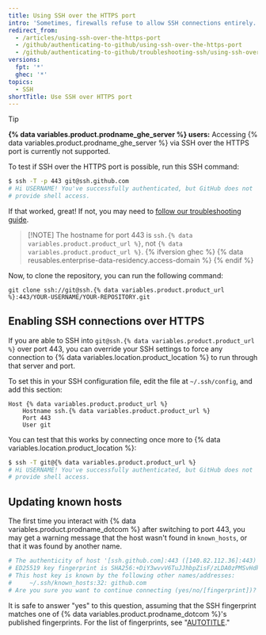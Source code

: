 ```yaml
---
title: Using SSH over the HTTPS port
intro: 'Sometimes, firewalls refuse to allow SSH connections entirely. If using [HTTPS cloning with credential caching](/github/getting-started-with-github/caching-your-github-credentials-in-git) is not an option, you can attempt to clone using an SSH connection made over the HTTPS port. Most firewall rules should allow this, but proxy servers may interfere.'
redirect_from:
  - /articles/using-ssh-over-the-https-port
  - /github/authenticating-to-github/using-ssh-over-the-https-port
  - /github/authenticating-to-github/troubleshooting-ssh/using-ssh-over-the-https-port
versions:
  fpt: '*'
  ghec: '*'
topics:
  - SSH
shortTitle: Use SSH over HTTPS port
---
```


> [!TIP]
> **{% data variables.product.prodname_ghe_server %} users:** Accessing {% data variables.product.prodname_ghe_server %} via SSH over the HTTPS port is currently not supported.

To test if SSH over the HTTPS port is possible, run this SSH command:

```bash
$ ssh -T -p 443 git@ssh.github.com
# Hi USERNAME! You've successfully authenticated, but GitHub does not
# provide shell access.
```

If that worked, great! If not, you may need to [follow our troubleshooting guide](/authentication/troubleshooting-ssh/error-permission-denied-publickey).

> [!NOTE] The hostname for port 443 is `ssh.{% data variables.product.product_url %}`, not `{% data variables.product.product_url %}`.
> {% ifversion ghec %}
> {% data reusables.enterprise-data-residency.access-domain %}
{% endif %}

Now, to clone the repository, you can run the following command:

```shell
git clone ssh://git@ssh.{% data variables.product.product_url %}:443/YOUR-USERNAME/YOUR-REPOSITORY.git
```

## Enabling SSH connections over HTTPS

If you are able to SSH into `git@ssh.{% data variables.product.product_url %}` over port 443, you can override your SSH settings to force any connection to {% data variables.location.product_location %} to run through that server and port.

To set this in your SSH configuration file, edit the file at `~/.ssh/config`, and add this section:

```text
Host {% data variables.product.product_url %}
    Hostname ssh.{% data variables.product.product_url %}
    Port 443
    User git
```

You can test that this works by connecting once more to {% data variables.location.product_location %}:

```bash
$ ssh -T git@{% data variables.product.product_url %}
# Hi USERNAME! You've successfully authenticated, but GitHub does not
# provide shell access.
```

## Updating known hosts

The first time you interact with {% data variables.product.prodname_dotcom %} after switching to port 443, you may get a warning message
that the host wasn't found in `known_hosts`, or that it was found by another name.

```bash
# The authenticity of host '[ssh.github.com]:443 ([140.82.112.36]:443)' can't be established.
# ED25519 key fingerprint is SHA256:+DiY3wvvV6TuJJhbpZisF/zLDA0zPMSvHdkr4UvCOqU.
# This host key is known by the following other names/addresses:
#     ~/.ssh/known_hosts:32: github.com
# Are you sure you want to continue connecting (yes/no/[fingerprint])?
```

It is safe to answer "yes" to this question, assuming that the SSH fingerprint matches
one of {% data variables.product.prodname_dotcom %}'s published fingerprints. For the list of fingerprints, see "[AUTOTITLE](/authentication/keeping-your-account-and-data-secure/githubs-ssh-key-fingerprints)."
